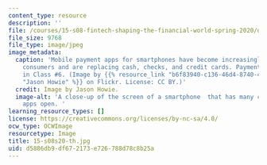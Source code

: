 ```yaml
---
content_type: resource
description: ''
file: /courses/15-s08-fintech-shaping-the-financial-world-spring-2020/d5886db9df672173e726788d78c8b25a_15-s08s20-th.jpg
file_size: 9768
file_type: image/jpeg
image_metadata:
  caption: 'Mobile payment apps for smartphones have become increasingly popular among
    consumers and are replacing cash, checks, and credit cards. Payments are covered
    in Class #6. (Image by {{% resource_link "b6f83940-c136-46d4-8740-4b96d201e107"
    "Jason Howie" %}} on Flickr. License: CC BY.)'
  credit: Image by Jason Howie.
  image-alt: 'A close-up of the screen of a smartphone  that has many colorful shopping
    apps open. '
learning_resource_types: []
license: https://creativecommons.org/licenses/by-nc-sa/4.0/
ocw_type: OCWImage
resourcetype: Image
title: 15-s08s20-th.jpg
uid: d5886db9-df67-2173-e726-788d78c8b25a
---
```

